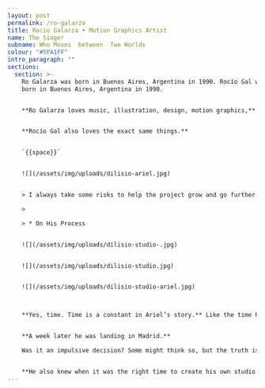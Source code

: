 ```yaml
---
layout: post
permalink: /ro-galarza
title: Rocio Galarza • Motion Graphics Artist
name: The Singer
subname: Who Moves  between  Two Worlds
colour: "#5FA1FF"
intro_paragraph: ""
sections:
  section: >-
    Ro Galarza was born in Buenos Aires, Argentina in 1990. Rocío Gal was also
    born in Buenos Aires, Argentina in 1990.


    **Ro Galarza loves music, illustration, design, motion graphics,** and working with colleagues and friends on different projects.   


    **Rocío Gal also loves the exact same things.**


    `{{space}}`


    ![](/assets/img/uploads/dilisio-ariel.jpg)


    > I always take some risks to help the project grow and go further. **But the most important thing is to realize how far or how big a risk you can take, without falling**.

    >

    > * On His Process


    ![](/assets/img/uploads/dilisio-studio-.jpg)


    ![](/assets/img/uploads/dilisio-studio.jpg)


    ![](/assets/img/uploads/dilisio-studio-ariel.jpg)



    **Yes, time. Time is a constant in Ariel’s story.** Like the time he was having lunch with his parents and a friend asked if he would go to Europe with him.


    **A week later he was landing in Madrid.**

    Was it an impulsive decision? Some might think so, but the truth is, the time was just right. And he knew it. That trip shaped him in many ways. As a person and as a designer. It shaped him as a typographer. 


    **He also knew when it was the right time to create his own studio.** And that was very early in his career. From the very beginning, Ariel knew he did not want to depend on someone else’s luck or business skills. Having his studio was his way to be in absolute control, to rely only on his own talent and efforts, to feel safe. So, he started his own creative business.
---
```

